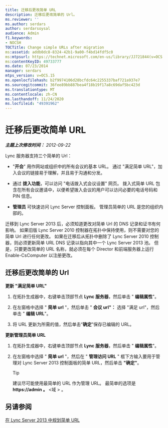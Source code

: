 ```yaml
---
title: 迁移后更改简单 URL
description: 迁移后更改简单的 Url。
ms.reviewer: ''
ms.author: serdars
author: serdarsoysal
audience: Admin
f1.keywords:
- NOCSH
TOCTitle: Change simple URLs after migration
ms:assetid: addb0dc8-8324-42b1-9a00-f4bd14fdf5c0
ms:mtpsurl: https://technet.microsoft.com/en-us/library/JJ721844(v=OCS.15)
ms:contentKeyID: 49733777
ms.date: 07/23/2014
manager: serdars
mtps_version: v=OCS.15
ms.openlocfilehash: b2f9974106d28bcfdc64c2255337baf721a937e7
ms.sourcegitcommit: 36fee89bb887bea4f18b19f17a8c69daf5bc423d
ms.translationtype: MT
ms.contentlocale: zh-CN
ms.lasthandoff: 11/24/2020
ms.locfileid: "49391962"
---
```

# <a name="change-simple-urls-after-migration"></a>迁移后更改简单 URL

<div data-xmlns="http://www.w3.org/1999/xhtml">

<div class="topic" data-xmlns="http://www.w3.org/1999/xhtml" data-msxsl="urn:schemas-microsoft-com:xslt" data-cs="https://msdn.microsoft.com/">

<div data-asp="https://msdn2.microsoft.com/asp">



</div>

<div id="mainSection">

<div id="mainBody">

<span> </span>

_**主题上次修改时间：** 2012-09-22_

Lync 服务器支持三个简单的 Url：

  - "**开会**" 用作网站或组织中的所有会议的基本 URL。 通过 "满足简单 URL"，加入会议的链接易于理解，并且易于沟通和分发。

  - 通过 **拨入功能**，可以访问 "电话拨入式会议设置" 网页。 拨入式简单 URL 包含在所有会议邀请中，以便希望拨入会议的用户可以访问必要的电话号码和 PIN 信息。

  - **管理员** 可快速访问 Lync Server 控制面板。 管理员简单的 URL 是您的组织内部的。

迁移到 Lync Server 2013 后，必须知道更改对简单 Url 的 DNS 记录和证书有何影响。 如果旧版 Lync Server 2010 控制器在拓扑中保持使用，则不需要对您的简单 Url 进行任何更改。 如果在迁移后从拓扑中删除了 Lync Server 2010 控制器，则必须更新简单 URL DNS 记录以指向其中一个 Lync Server 2013 池。 但是，只要更改简单的 URL 名称，就必须在每个 Director 和前端服务器上运行 Enable-CsComputer 以注册更改。

<div>

## <a name="changing-simple-urls-after-migration"></a>迁移后更改简单的 Url

**更新 "满足简单 URL"**

1.  在拓扑生成器中，右键单击顶部节点 **Lync 服务器**，然后单击 " **编辑属性**"。

2.  在左窗格中选择 " **简单 url** "，然后单击 " **会议 url"：** 选择 "满足 url"，然后单击 " **编辑 URL**"。

3.  将 URL 更新为所需的值，然后单击“**确定**”保存已编辑的 URL。

**更新管理员简单 URL**

1.  在拓扑生成器中，右键单击顶部节点 **Lync 服务器**，然后单击 " **编辑属性**"。

2.  在左窗格中选择 " **简单 url** "，然后在 " **管理访问 URL** " 框下方输入要用于管理对 Lync Server 2013 控制面板的简单 URL，然后单击 **"确定"**。
    
    <div>
    

    > [!TIP]  
    > 建议尽可能使用最简单的 URL 作为管理 URL。 最简单的选项是<STRONG> https://admin 。</STRONG> &lt;域 &gt; 。

    
    </div>

</div>

<div>

## <a name="see-also"></a>另请参阅


[在 Lync Server 2013 中规划简单 URL](lync-server-2013-planning-for-simple-urls.md)  
  

</div>

</div>

<span> </span>

</div>

</div>

</div>

